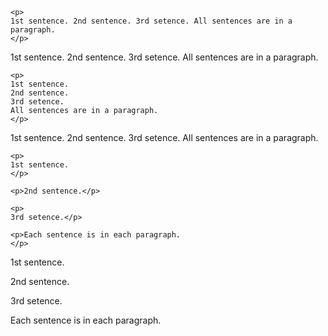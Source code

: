```
<p>
1st sentence. 2nd sentence. 3rd setence. All sentences are in a paragraph.
</p>
```
<p>
1st sentence. 2nd sentence. 3rd setence. All sentences are in a paragraph.
</p>


```
<p>
1st sentence.
2nd sentence.
3rd setence.
All sentences are in a paragraph.
</p>
```

<p>
1st sentence.
2nd sentence.
3rd setence.
All sentences are in a paragraph.
</p>


```
<p>
1st sentence.
</p>

<p>2nd sentence.</p>

<p>
3rd setence.</p>

<p>Each sentence is in each paragraph.
</p>
```

<p>
1st sentence.
</p>

<p>2nd sentence.</p>

<p>
3rd setence.</p>

<p>Each sentence is in each paragraph.
</p>
